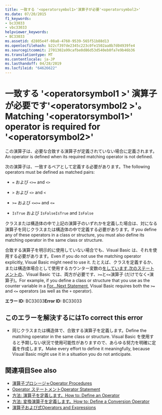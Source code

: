 ```yaml
---
title: 一致する '<operatorsymbol1>'演算子が必要'<operatorsymbol2>'
ms.date: 07/20/2015
f1_keywords:
- bc33033
- vbc33033
helpviewer_keywords:
- BC33033
ms.assetid: d2805e4f-08a8-4760-9539-565f51b88d13
ms.openlocfilehash: b22cf397de2345c223c0fe1502aa8b7d04939fe4
ms.sourcegitcommit: 2701302a99cafbe0d86d53d540eb0fa7e9b46b36
ms.translationtype: MT
ms.contentlocale: ja-JP
ms.lasthandoff: 04/28/2019
ms.locfileid: "64626622"
---
```

# <a name="matching-operatorsymbol1-operator-is-required-for-operatorsymbol2"></a><span data-ttu-id="2c90f-102">一致する '\<operatorsymbol1 >' 演算子が必要です'\<operatorsymbol2 >'。</span><span class="sxs-lookup"><span data-stu-id="2c90f-102">Matching '\<operatorsymbol1>' operator is required for '\<operatorsymbol2>'</span></span>
<span data-ttu-id="2c90f-103">この演算子は、必要な合致する演算子が定義されていない場合に定義されます。</span><span class="sxs-lookup"><span data-stu-id="2c90f-103">An operator is defined when its required matching operator is not defined.</span></span>  
  
 <span data-ttu-id="2c90f-104">次の演算子は、一致するペアとして定義する必要があります。</span><span class="sxs-lookup"><span data-stu-id="2c90f-104">The following operators must be defined as matched pairs:</span></span>  
  
- <span data-ttu-id="2c90f-105">`=` および `<>`</span><span class="sxs-lookup"><span data-stu-id="2c90f-105">`=` and `<>`</span></span>  
  
- <span data-ttu-id="2c90f-106">`>` および `<`</span><span class="sxs-lookup"><span data-stu-id="2c90f-106">`>` and `<`</span></span>  
  
- <span data-ttu-id="2c90f-107">`>=` および `<=`</span><span class="sxs-lookup"><span data-stu-id="2c90f-107">`>=` and `<=`</span></span>  
  
- <span data-ttu-id="2c90f-108">`IsTrue` および `IsFalse`</span><span class="sxs-lookup"><span data-stu-id="2c90f-108">`IsTrue` and `IsFalse`</span></span>  
  
 <span data-ttu-id="2c90f-109">クラスまたは構造体の中で上記の演算子のいずれかを定義した場合は、対になる演算子を同じクラスまたは構造体の中で定義する必要があります。</span><span class="sxs-lookup"><span data-stu-id="2c90f-109">If you define any of these operators in a class or structure, you must also define its matching operator in the same class or structure.</span></span>  
  
 <span data-ttu-id="2c90f-110">合致する演算子を明示的に使用していない場合でも、Visual Basic は、それを使用する必要があります。</span><span class="sxs-lookup"><span data-stu-id="2c90f-110">Even if you do not use the matching operator explicitly, Visual Basic might need to use it.</span></span> <span data-ttu-id="2c90f-111">たとえば、クラスを定義するか、または構造体場合として使用するカウンター変数の[をしています.次のステートメントの](../../visual-basic/language-reference/statements/for-next-statement.md)、Visual Basic では、両方が必要です、`>=`と`<=`演算子 (だけでなく`+`演算子)。</span><span class="sxs-lookup"><span data-stu-id="2c90f-111">For example, if you define a class or structure that you use as the counter variable in a [For...Next Statement](../../visual-basic/language-reference/statements/for-next-statement.md), Visual Basic requires both the `>=` and `<=` operators (as well as the `+` operator).</span></span>  
  
 <span data-ttu-id="2c90f-112">**エラー ID:** BC33033</span><span class="sxs-lookup"><span data-stu-id="2c90f-112">**Error ID:** BC33033</span></span>  
  
## <a name="to-correct-this-error"></a><span data-ttu-id="2c90f-113">このエラーを解決するには</span><span class="sxs-lookup"><span data-stu-id="2c90f-113">To correct this error</span></span>  
  
- <span data-ttu-id="2c90f-114">同じクラスまたは構造体で、合致する演算子を定義します。</span><span class="sxs-lookup"><span data-stu-id="2c90f-114">Define the matching operator in the same class or structure.</span></span> <span data-ttu-id="2c90f-115">Visual Basic を使用すると予期しない状況で使用可能性がありますので、あらゆる努力を明確に定義を作成します。</span><span class="sxs-lookup"><span data-stu-id="2c90f-115">Make every effort to define it meaningfully, because Visual Basic might use it in a situation you do not anticipate.</span></span>  
  
## <a name="see-also"></a><span data-ttu-id="2c90f-116">関連項目</span><span class="sxs-lookup"><span data-stu-id="2c90f-116">See also</span></span>

- [<span data-ttu-id="2c90f-117">演算子プロシージャ</span><span class="sxs-lookup"><span data-stu-id="2c90f-117">Operator Procedures</span></span>](../../visual-basic/programming-guide/language-features/procedures/operator-procedures.md)
- [<span data-ttu-id="2c90f-118">Operator ステートメント</span><span class="sxs-lookup"><span data-stu-id="2c90f-118">Operator Statement</span></span>](../../visual-basic/language-reference/statements/operator-statement.md)
- [<span data-ttu-id="2c90f-119">方法: 演算子を定義します。</span><span class="sxs-lookup"><span data-stu-id="2c90f-119">How to: Define an Operator</span></span>](../../visual-basic/programming-guide/language-features/procedures/how-to-define-an-operator.md)
- [<span data-ttu-id="2c90f-120">方法: 変換演算子を定義します。</span><span class="sxs-lookup"><span data-stu-id="2c90f-120">How to: Define a Conversion Operator</span></span>](../../visual-basic/programming-guide/language-features/procedures/how-to-define-a-conversion-operator.md)
- [<span data-ttu-id="2c90f-121">演算子および式</span><span class="sxs-lookup"><span data-stu-id="2c90f-121">Operators and Expressions</span></span>](../../visual-basic/programming-guide/language-features/operators-and-expressions/index.md)
